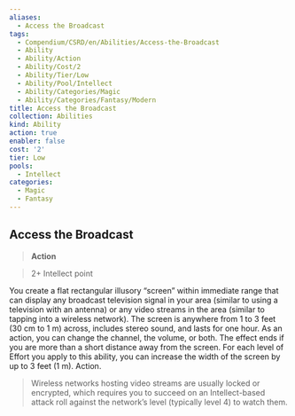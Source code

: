 ```yaml
---
aliases:
  - Access the Broadcast
tags:
  - Compendium/CSRD/en/Abilities/Access-the-Broadcast
  - Ability
  - Ability/Action
  - Ability/Cost/2
  - Ability/Tier/Low
  - Ability/Pool/Intellect
  - Ability/Categories/Magic
  - Ability/Categories/Fantasy/Modern
title: Access the Broadcast
collection: Abilities
kind: Ability
action: true
enabler: false
cost: '2'
tier: Low
pools:
  - Intellect
categories:
  - Magic
  - Fantasy
---
```

## Access the Broadcast  
>**Action**    
>2+ Intellect point  
  
You create a flat rectangular illusory “screen” within immediate range that can display any broadcast television signal in your area (similar to using a television with an antenna) or any video streams in the area (similar to tapping into a wireless network). The screen is anywhere from 1 to 3 feet (30 cm to 1 m) across, includes stereo sound, and lasts for one hour. As an action, you can change the channel, the volume, or both. The effect ends if you are more than a short distance away from the screen. For each level of Effort you apply to this ability, you can increase the width of the screen by up to 3 feet (1 m). Action.  
  
>Wireless networks hosting video streams are usually locked or encrypted, which requires you to succeed on an Intellect-based attack roll against the network’s level (typically level 4) to watch them.  
